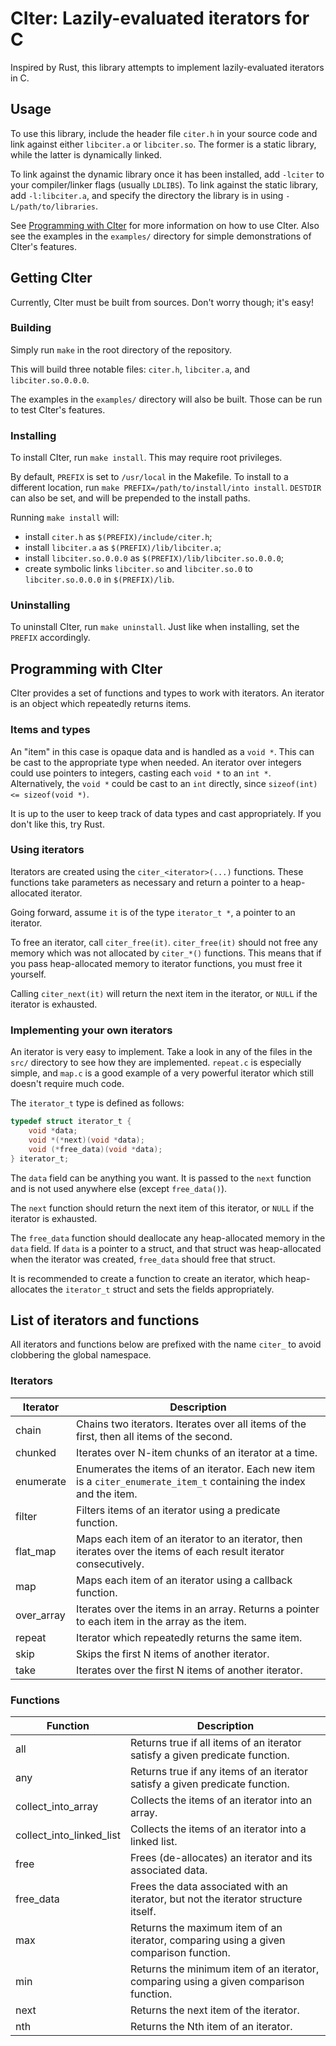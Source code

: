 <!--
 |
 | CIter - C library for lazily-evaluated iterators.
 | Copyright (C) 2024  Kian Kasad <kian@kasad.com>
 |
 | This file is part of CIter.
 |
 | CIter is free software: you can redistribute it and/or modify it under the terms
 | of the GNU Lesser General Public License as published by the Free Software
 | Foundation, version 3 of the License.
 |
 | CIter is distributed in the hope that it will be useful, but WITHOUT ANY
 | WARRANTY; without even the implied warranty of MERCHANTABILITY or FITNESS FOR A
 | PARTICULAR PURPOSE. See the GNU Lesser General Public License for more details.
 |
 | You should have received a copy of the GNU Lesser General Public License along
 | with CIter. If not, see <https://www.gnu.org/licenses/>.
 |
 +-->

# CIter: Lazily-evaluated iterators for C

Inspired by Rust, this library attempts to implement lazily-evaluated iterators
in C.

## Usage

To use this library, include the header file `citer.h` in your source code and link against either `libciter.a` or `libciter.so`.
The former is a static library, while the latter is dynamically linked.

To link against the dynamic library once it has been installed, add `-lciter` to your compiler/linker flags (usually `LDLIBS`).
To link against the static library, add `-l:libciter.a`, and specify the directory the library is in using `-L/path/to/libraries`.

See [Programming with CIter](#programming-with-citer) for more information on how to use CIter.
Also see the examples in the `examples/` directory for simple demonstrations of CIter's features.

## Getting CIter

Currently, CIter must be built from sources.
Don't worry though; it's easy!

### Building

Simply run `make` in the root directory of the repository.

This will build three notable files: `citer.h`, `libciter.a`, and `libciter.so.0.0.0`.

The examples in the `examples/` directory will also be built.
Those can be run to test CIter's features.

### Installing

To install CIter, run `make install`.
This may require root privileges.

By default, `PREFIX` is set to `/usr/local` in the Makefile.
To install to a different location, run `make PREFIX=/path/to/install/into install`.
`DESTDIR` can also be set, and will be prepended to the install paths.

Running `make install` will:
 - install `citer.h` as `$(PREFIX)/include/citer.h`;
 - install `libciter.a` as `$(PREFIX)/lib/libciter.a`;
 - install `libciter.so.0.0.0` as `$(PREFIX)/lib/libciter.so.0.0.0`;
 - create symbolic links `libciter.so` and `libciter.so.0` to `libciter.so.0.0.0` in `$(PREFIX)/lib`.

### Uninstalling

To uninstall CIter, run `make uninstall`.
Just like when installing, set the `PREFIX` accordingly.

## Programming with CIter

CIter provides a set of functions and types to work with iterators.
An iterator is an object which repeatedly returns items.

### Items and types

An "item" in this case is opaque data and is handled as a `void *`.
This can be cast to the appropriate type when needed.
An iterator over integers could use pointers to integers, casting each `void *` to an `int *`.
Alternatively, the `void *` could be cast to an `int` directly, since `sizeof(int) <= sizeof(void *)`.

It is up to the user to keep track of data types and cast appropriately.
If you don't like this, try Rust.

### Using iterators

Iterators are created using the `citer_<iterator>(...)` functions.
These functions take parameters as necessary and return a pointer to a heap-allocated iterator.

Going forward, assume `it` is of the type `iterator_t *`, a pointer to an iterator.

To free an iterator, call `citer_free(it)`.
`citer_free(it)` should not free any memory which was not allocated by `citer_*()` functions.
This means that if you pass heap-allocated memory to iterator functions, you must free it yourself.

Calling `citer_next(it)` will return the next item in the iterator, or `NULL` if the iterator is exhausted.

### Implementing your own iterators

An iterator is very easy to implement.
Take a look in any of the files in the `src/` directory to see how they are implemented.
`repeat.c` is especially simple, and `map.c` is a good example of a very powerful iterator
which still doesn't require much code.

The `iterator_t` type is defined as follows:
```c
typedef struct iterator_t {
    void *data;
    void *(*next)(void *data);
    void (*free_data)(void *data);
} iterator_t;
```

The `data` field can be anything you want.
It is passed to the `next` function and is not used anywhere else (except `free_data()`).

The `next` function should return the next item of this iterator, or `NULL` if the iterator is exhausted.

The `free_data` function should deallocate any heap-allocated memory in the `data` field.
If `data` is a pointer to a struct, and that struct was heap-allocated when the iterator was created,
`free_data` should free that struct.

It is recommended to create a function to create an iterator,
which heap-allocates the `iterator_t` struct and sets the fields appropriately.

## List of iterators and functions

All iterators and functions below are prefixed with the name `citer_` to avoid clobbering the global namespace.

### Iterators

| Iterator   | Description                                                                                                         |
| ---        | ---                                                                                                                 |
| chain      | Chains two iterators. Iterates over all items of the first, then all items of the second.                           |
| chunked    | Iterates over N-item chunks of an iterator at a time.                                                               |
| enumerate  | Enumerates the items of an iterator. Each new item is a `citer_enumerate_item_t` containing the index and the item. |
| filter     | Filters items of an iterator using a predicate function.                                                            |
| flat_map   | Maps each item of an iterator to an iterator, then iterates over the items of each result iterator consecutively.   |
| map        | Maps each item of an iterator using a callback function.                                                            |
| over_array | Iterates over the items in an array. Returns a pointer to each item in the array as the item.                       |
| repeat     | Iterator which repeatedly returns the same item.                                                                    |
| skip       | Skips the first N items of another iterator.                                                                        |
| take       | Iterates over the first N items of another iterator.                                                                |

### Functions

| Function   | Description                                                                           |
| ---        | ---                                                                                   |
| all        | Returns true if all items of an iterator satisfy a given predicate function.          |
| any        | Returns true if any items of an iterator satisfy a given predicate function.          |
| collect_into_array       | Collects the items of an iterator into an array.                                      |
| collect_into_linked_list | Collects the items of an iterator into a linked list.                                 |
| free       | Frees (de-allocates) an iterator and its associated data.                             |
| free_data  | Frees the data associated with an iterator, but not the iterator structure itself.    |
| max        | Returns the maximum item of an iterator, comparing using a given comparison function. |
| min        | Returns the minimum item of an iterator, comparing using a given comparison function. |
| next       | Returns the next item of the iterator.                                                |
| nth        | Returns the Nth item of an iterator.                                                  |
